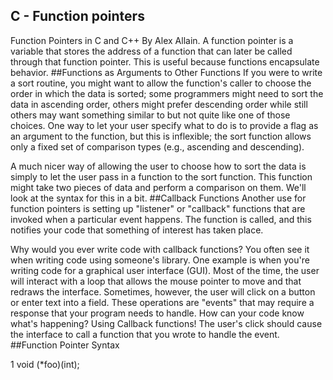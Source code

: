 ## C - Function pointers
Function Pointers in C and C++ By Alex Allain. A function pointer is a variable that stores the address of a function that can later be called through that function pointer. This is useful because functions encapsulate behavior.
##Functions as Arguments to Other Functions
If you were to write a sort routine, you might want to allow the function's caller to choose the order in which the data is sorted; some programmers might need to sort the data in ascending order, others might prefer descending order while still others may want something similar to but not quite like one of those choices. One way to let your user specify what to do is to provide a flag as an argument to the function, but this is inflexible; the sort function allows only a fixed set of comparison types (e.g., ascending and descending).

A much nicer way of allowing the user to choose how to sort the data is simply to let the user pass in a function to the sort function. This function might take two pieces of data and perform a comparison on them. We'll look at the syntax for this in a bit.
##Callback Functions
Another use for function pointers is setting up "listener" or "callback" functions that are invoked when a particular event happens. The function is called, and this notifies your code that something of interest has taken place.

Why would you ever write code with callback functions? You often see it when writing code using someone's library. One example is when you're writing code for a graphical user interface (GUI). Most of the time, the user will interact with a loop that allows the mouse pointer to move and that redraws the interface. Sometimes, however, the user will click on a button or enter text into a field. These operations are "events" that may require a response that your program needs to handle. How can your code know what's happening? Using Callback functions! The user's click should cause the interface to call a function that you wrote to handle the event.
##Function Pointer Syntax

1
void (*foo)(int);
